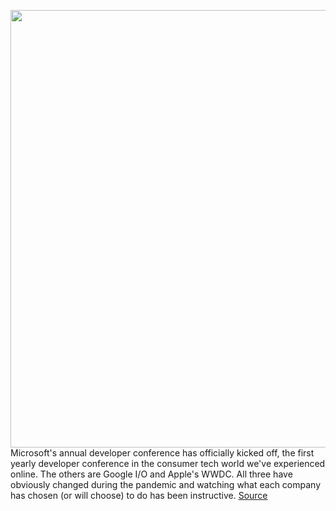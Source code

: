 <img src='https://cdn.vox-cdn.com/thumbor/x5g_1y2WSYoLBTwIlHC4LQBGVH8=/0x0:2040x1360/1200x800/filters:focal(857x517:1183x843)/cdn.vox-cdn.com/uploads/chorus_image/image/66819966/twarren_180507_2536_0001.5.jpg' width='700px' /><br/>
Microsoft's annual developer conference has officially kicked off, the first yearly developer conference in the consumer tech world we've experienced online. The others are Google I/O and Apple's WWDC. All three have obviously changed during the pandemic and watching what each company has chosen (or will choose) to do has been instructive.
<a href='https://www.theverge.com/2020/5/20/21264363/microsoft-build-2020-top-news-annoucements-fluid-office-windows-reunion-edge'> Source <a/>